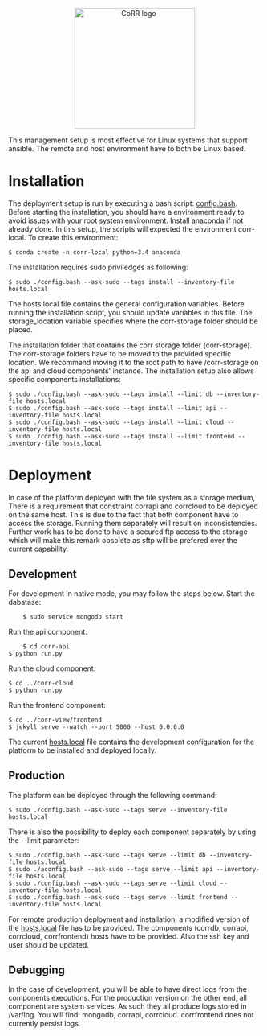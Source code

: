 <p align="center">
    <img src="https://rawgit.com/usnistgov/corr/master/corr-view/frontend/images/logo.svg"
         height="240"
         alt="CoRR logo"
         class="inline">
</p>

This management setup is most effective for Linux systems that support
ansible. The remote and host environment have to both be Linux based.

# Installation
The deployment setup is run by executing a bash script: [config.bash](config.bash).
Before starting the installation, you should have a environment ready to avoid issues with your
root system environment. Install anaconda if not already done.
In this setup, the scripts will expected the environment corr-local. To create this environment:

	$ conda create -n corr-local python=3.4 anaconda

The installation requires sudo priviledges as following:

    $ sudo ./config.bash --ask-sudo --tags install --inventory-file hosts.local

The hosts.local file contains the general configuration variables.
Before running the installation script, you should update variables in this file.
The storage_location variable specifies where the corr-storage folder should be placed.

The installation folder that contains the corr storage folder (corr-storage).
The corr-storage folders have to be moved to the provided specific location.
We recommand moving it to the root path to have /corr-storage on the api and cloud
components' instance.
The installation setup also allows specific components installations:

	$ sudo ./config.bash --ask-sudo --tags install --limit db --inventory-file hosts.local
	$ sudo ./config.bash --ask-sudo --tags install --limit api --inventory-file hosts.local
	$ sudo ./config.bash --ask-sudo --tags install --limit cloud --inventory-file hosts.local
	$ sudo ./config.bash --ask-sudo --tags install --limit frontend --inventory-file hosts.local

# Deployment
In case of the platform deployed with the file system as a storage medium, There is a requirement that
constraint corrapi and corrcloud to be deployed on the same host. This is due to the fact that both 
component have to access the storage. Running them separately will result on inconsistencies. Further
work has to be done to have a secured ftp access to the storage which will make this remark obsolete
as sftp will be prefered over the current capability.

## Development
For development in native mode, you may follow the steps below.
Start the dabatase:

    	$ sudo service mongodb start

Run the api component:

    	$ cd corr-api
	$ python run.py

Run the cloud component:

	$ cd ../corr-cloud
	$ python run.py

Run the frontend component:

	$ cd ../corr-view/frontend
	$ jekyll serve --watch --port 5000 --host 0.0.0.0

The current [hosts.local](hosts.local) file contains the development configuration for the platform to
be installed and deployed locally.

## Production
The platform can be deployed through the following command:

	$ sudo ./config.bash --ask-sudo --tags serve --inventory-file hosts.local

There is also the possibility to deploy each component separately by using the --limit
parameter:

	$ sudo ./config.bash --ask-sudo --tags serve --limit db --inventory-file hosts.local
	$ sudo ./aconfig.bash --ask-sudo --tags serve --limit api --inventory-file hosts.local
	$ sudo ./config.bash --ask-sudo --tags serve --limit cloud --inventory-file hosts.local
	$ sudo ./config.bash --ask-sudo --tags serve --limit frontend --inventory-file hosts.local

For remote production deployment and installation, a modified version of the [hosts.local](hosts.local) file
has to be provided. The components (corrdb, corrapi, corrcloud, corrfrontend) hosts have to be provided.
Also the ssh key and user should be updated.

## Debugging
In the case of development, you will be able to have direct logs from the components executions. For 
the production version on the other end, all component are system services. As such they all produce
logs stored in /var/log. You will find: mongodb, corrapi, corrcloud. corrfrontend does not currently
persist logs.
